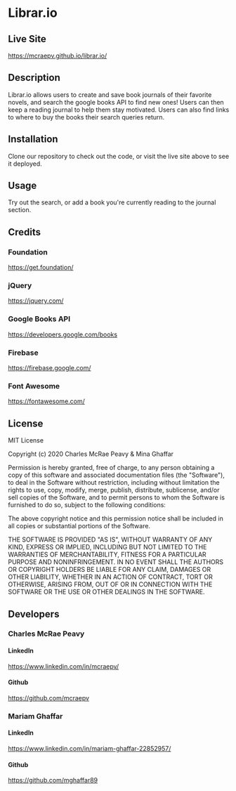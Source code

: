# Librar.io

## Live Site

https://mcraepv.github.io/librar.io/

## Description

Librar.io allows users to create and save book journals of their favorite novels, and search the google books API to find new ones! Users can then keep a reading journal to help them stay motivated. Users can also find links to where to buy the books their search queries return.

## Installation

Clone our repository to check out the code, or visit the live site above to see it deployed.

## Usage

Try out the search, or add a book you're currently reading to the journal section.

## Credits

### Foundation

https://get.foundation/

### jQuery

https://jquery.com/

### Google Books API

https://developers.google.com/books

### Firebase

https://firebase.google.com/

### Font Awesome

https://fontawesome.com/

## License

MIT License

Copyright (c) 2020 Charles McRae Peavy & Mina Ghaffar

Permission is hereby granted, free of charge, to any person obtaining a copy
of this software and associated documentation files (the "Software"), to deal
in the Software without restriction, including without limitation the rights
to use, copy, modify, merge, publish, distribute, sublicense, and/or sell
copies of the Software, and to permit persons to whom the Software is
furnished to do so, subject to the following conditions:

The above copyright notice and this permission notice shall be included in all
copies or substantial portions of the Software.

THE SOFTWARE IS PROVIDED "AS IS", WITHOUT WARRANTY OF ANY KIND, EXPRESS OR
IMPLIED, INCLUDING BUT NOT LIMITED TO THE WARRANTIES OF MERCHANTABILITY,
FITNESS FOR A PARTICULAR PURPOSE AND NONINFRINGEMENT. IN NO EVENT SHALL THE
AUTHORS OR COPYRIGHT HOLDERS BE LIABLE FOR ANY CLAIM, DAMAGES OR OTHER
LIABILITY, WHETHER IN AN ACTION OF CONTRACT, TORT OR OTHERWISE, ARISING FROM,
OUT OF OR IN CONNECTION WITH THE SOFTWARE OR THE USE OR OTHER DEALINGS IN THE
SOFTWARE.

## Developers

### Charles McRae Peavy

#### LinkedIn

https://www.linkedin.com/in/mcraepv/

#### Github

https://github.com/mcraepv

### Mariam Ghaffar

#### LinkedIn

https://www.linkedin.com/in/mariam-ghaffar-22852957/

#### Github

https://github.com/mghaffar89
